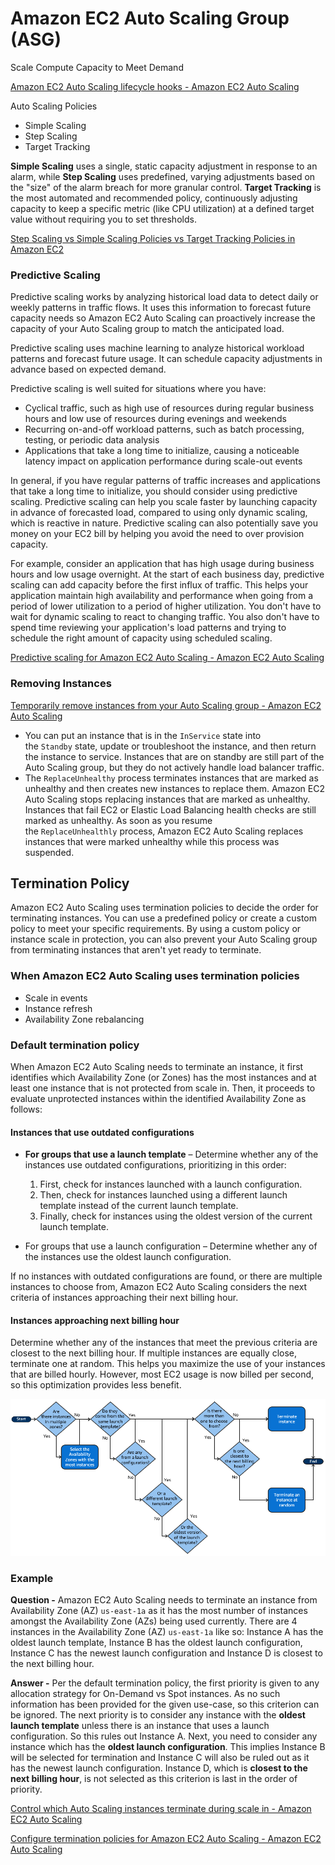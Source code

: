 # Amazon EC2 Auto Scaling Group (ASG)

Scale Compute Capacity to Meet Demand

[Amazon EC2 Auto Scaling lifecycle hooks - Amazon EC2 Auto Scaling](https://docs.aws.amazon.com/autoscaling/ec2/userguide/lifecycle-hooks.html?icmpid=docs_ec2as_help_panel)

Auto Scaling Policies

- Simple Scaling
- Step Scaling
- Target Tracking

**Simple Scaling** uses a single, static capacity adjustment in response to an alarm, while **Step Scaling** uses predefined, varying adjustments based on the "size" of the alarm breach for more granular control. **Target Tracking** is the most automated and recommended policy, continuously adjusting capacity to keep a specific metric (like CPU utilization) at a defined target value without requiring you to set thresholds.

[Step Scaling vs Simple Scaling Policies vs Target Tracking Policies in Amazon EC2](https://tutorialsdojo.com/step-scaling-vs-simple-scaling-policies-in-amazon-ec2/)

### Predictive Scaling

Predictive scaling works by analyzing historical load data to detect daily or weekly patterns in traffic flows. It uses this information to forecast future capacity needs so Amazon EC2 Auto Scaling can proactively increase the capacity of your Auto Scaling group to match the anticipated load.

Predictive scaling uses machine learning to analyze historical workload patterns and forecast future usage. It can schedule capacity adjustments in advance based on expected demand.

Predictive scaling is well suited for situations where you have:

- Cyclical traffic, such as high use of resources during regular business hours and low use of resources during evenings and weekends
- Recurring on-and-off workload patterns, such as batch processing, testing, or periodic data analysis
- Applications that take a long time to initialize, causing a noticeable latency impact on application performance during scale-out events

In general, if you have regular patterns of traffic increases and applications that take a long time to initialize, you should consider using predictive scaling. Predictive scaling can help you scale faster by launching capacity in advance of forecasted load, compared to using only dynamic scaling, which is reactive in nature. Predictive scaling can also potentially save you money on your EC2 bill by helping you avoid the need to over provision capacity.

For example, consider an application that has high usage during business hours and low usage overnight. At the start of each business day, predictive scaling can add capacity before the first influx of traffic. This helps your application maintain high availability and performance when going from a period of lower utilization to a period of higher utilization. You don't have to wait for dynamic scaling to react to changing traffic. You also don't have to spend time reviewing your application's load patterns and trying to schedule the right amount of capacity using scheduled scaling.

[Predictive scaling for Amazon EC2 Auto Scaling - Amazon EC2 Auto Scaling](https://docs.aws.amazon.com/autoscaling/ec2/userguide/ec2-auto-scaling-predictive-scaling.html)

### Removing Instances

[Temporarily remove instances from your Auto Scaling group - Amazon EC2 Auto Scaling](https://docs.aws.amazon.com/autoscaling/ec2/userguide/as-enter-exit-standby.html)

- You can put an instance that is in the `InService` state into the `Standby` state, update or troubleshoot the instance, and then return the instance to service. Instances that are on standby are still part of the Auto Scaling group, but they do not actively handle load balancer traffic.
- The `ReplaceUnhealthy` process terminates instances that are marked as unhealthy and then creates new instances to replace them. Amazon EC2 Auto Scaling stops replacing instances that are marked as unhealthy. Instances that fail EC2 or Elastic Load Balancing health checks are still marked as unhealthy. As soon as you resume the `ReplaceUnhealthly` process, Amazon EC2 Auto Scaling replaces instances that were marked unhealthy while this process was suspended.

## Termination Policy

Amazon EC2 Auto Scaling uses termination policies to decide the order for terminating instances. You can use a predefined policy or create a custom policy to meet your specific requirements. By using a custom policy or instance scale in protection, you can also prevent your Auto Scaling group from terminating instances that aren't yet ready to terminate.

### When Amazon EC2 Auto Scaling uses termination policies

- Scale in events
- Instance refresh
- Availability Zone rebalancing

### Default termination policy

When Amazon EC2 Auto Scaling needs to terminate an instance, it first identifies which Availability Zone (or Zones) has the most instances and at least one instance that is not protected from scale in. Then, it proceeds to evaluate unprotected instances within the identified Availability Zone as follows:

#### Instances that use outdated configurations

- **For groups that use a launch template** – Determine whether any of the instances use outdated configurations, prioritizing in this order:

    1. First, check for instances launched with a launch configuration.
    2. Then, check for instances launched using a different launch template instead of the current launch template.
    3. Finally, check for instances using the oldest version of the current launch template.

- For groups that use a launch configuration – Determine whether any of the instances use the oldest launch configuration.

If no instances with outdated configurations are found, or there are multiple instances to choose from, Amazon EC2 Auto Scaling considers the next criteria of instances approaching their next billing hour.

#### Instances approaching next billing hour

Determine whether any of the instances that meet the previous criteria are closest to the next billing hour. If multiple instances are equally close, terminate one at random. This helps you maximize the use of your instances that are billed hourly. However, most EC2 usage is now billed per second, so this optimization provides less benefit.

![AWS Default Termination Policy](../../../media/Pasted%20image%2020251022093028.png)

### Example

**Question -** Amazon EC2 Auto Scaling needs to terminate an instance from Availability Zone (AZ) `us-east-1a` as it has the most number of instances amongst the Availability Zone (AZs) being used currently. There are 4 instances in the Availability Zone (AZ) `us-east-1a` like so: Instance A has the oldest launch template, Instance B has the oldest launch configuration, Instance C has the newest launch configuration and Instance D is closest to the next billing hour.

**Answer -** Per the default termination policy, the first priority is given to any allocation strategy for On-Demand vs Spot instances. As no such information has been provided for the given use-case, so this criterion can be ignored. The next priority is to consider any instance with the **oldest launch template** unless there is an instance that uses a launch configuration. So this rules out Instance A. Next, you need to consider any instance which has the **oldest launch configuration**. This implies Instance B will be selected for termination and Instance C will also be ruled out as it has the newest launch configuration. Instance D, which is **closest to the next billing hour**, is not selected as this criterion is last in the order of priority.

[Control which Auto Scaling instances terminate during scale in - Amazon EC2 Auto Scaling](https://docs.aws.amazon.com/autoscaling/ec2/userguide/as-instance-termination.html)

[Configure termination policies for Amazon EC2 Auto Scaling - Amazon EC2 Auto Scaling](https://docs.aws.amazon.com/autoscaling/ec2/userguide/ec2-auto-scaling-termination-policies.html)

